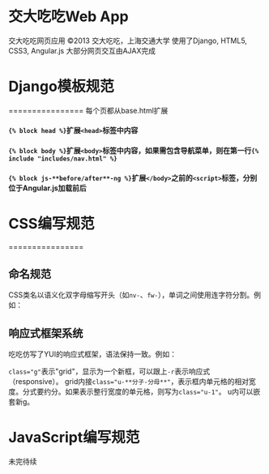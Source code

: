 交大吃吃Web App
================
交大吃吃网页应用 ©2013 交大吃吃，上海交通大学
使用了Django, HTML5, CSS3, Angular.js
大部分网页交互由AJAX完成

# Django模板规范
================
每个页都从base.html扩展
#### `{% block head %}`扩展`<head>`标签中内容
#### `{% block body %}`扩展`<body>`标签中内容，如果需包含导航菜单，则在第一行`{% include "includes/nav.html" %}`
#### `{% block js-**before/after**-ng %}`扩展`</body>`之前的`<script>`标签，分别位于Angular.js加载前后

# CSS编写规范
================
## 命名规范
CSS类名以语义化双字母缩写开头（如`nv-`、`fw-`），单词之间使用连字符分割。例如：
    <div class="nv-main-trigger">
        <!-- some tags -->
    </div>
    <!-- some tags -->
    <div class="fw-container">
        <div class="fw-wrapper">
            <!-- some tags -->
        </div>
    </div>

## 响应式框架系统
吃吃仿写了YUI的响应式框架，语法保持一致。例如：
    <div class="g-r">
        <div class="u-1-3"></div>
        <div class="u-2-3"></div>
    </div>
    <div class="g">
        <div class="u-1">
            <div class="g-r">
                <div class="u-1-4"></div>
                <div class="u-3-4"></div>
            </div>
        </div>
    </div>
`class="g"`表示"grid"，显示为一个新框，可以跟上`-r`表示响应式（responsive）。
grid内接`class="u-**分子-分母**"`，表示框内单元格的相对宽度。分式要约分。如果表示整行宽度的单元格，则写为`class="u-1"`。
u内可以嵌套新g。

# JavaScript编写规范
未完待续
